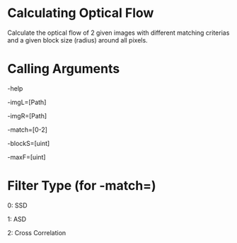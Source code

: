 Calculating Optical Flow
==============================================

Calculate the optical flow of 2 given images with different matching criterias and a given block size (radius) around all pixels.

Calling Arguments
=================
-help

-imgL=[Path]

-imgR=[Path]

-match=[0-2]

-blockS=[uint]

-maxF=[uint]

Filter Type (for -match=)
==========================
0: SSD 

1: ASD

2: Cross Correlation
